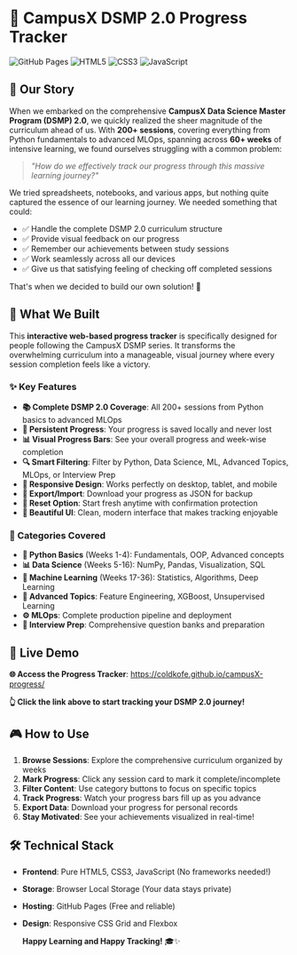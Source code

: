 # 🎯 CampusX DSMP 2.0 Progress Tracker

![GitHub Pages](https://img.shields.io/badge/GitHub%20Pages-Deployed-brightgreen)
![HTML5](https://img.shields.io/badge/HTML5-E34F26?logo=html5&logoColor=white)
![CSS3](https://img.shields.io/badge/CSS3-1572B6?logo=css3&logoColor=white)
![JavaScript](https://img.shields.io/badge/JavaScript-F7DF1E?logo=javascript&logoColor=black)

## 📖 Our Story

When we embarked on the comprehensive **CampusX Data Science Master Program (DSMP) 2.0**, we quickly realized the sheer magnitude of the curriculum ahead of us. With **200+ sessions**, covering everything from Python fundamentals to advanced MLOps, spanning across **60+ weeks** of intensive learning, we found ourselves struggling with a common problem:

> *"How do we effectively track our progress through this massive learning journey?"*

We tried spreadsheets, notebooks, and various apps, but nothing quite captured the essence of our learning journey. We needed something that could:
- ✅ Handle the complete DSMP 2.0 curriculum structure
- ✅ Provide visual feedback on our progress
- ✅ Remember our achievements between study sessions
- ✅ Work seamlessly across all our devices
- ✅ Give us that satisfying feeling of checking off completed sessions

That's when we decided to build our own solution! 🚀

## 🌟 What We Built

This **interactive web-based progress tracker** is specifically designed for people following the CampusX DSMP series. It transforms the overwhelming curriculum into a manageable, visual journey where every session completion feels like a victory.

### ✨ Key Features

- **📚 Complete DSMP 2.0 Coverage**: All 200+ sessions from Python basics to advanced MLOps
- **💾 Persistent Progress**: Your progress is saved locally and never lost
- **📊 Visual Progress Bars**: See your overall progress and week-wise completion
- **🔍 Smart Filtering**: Filter by Python, Data Science, ML, Advanced Topics, MLOps, or Interview Prep
- **📱 Responsive Design**: Works perfectly on desktop, tablet, and mobile
- **💾 Export/Import**: Download your progress as JSON for backup
- **🔄 Reset Option**: Start fresh anytime with confirmation protection
- **🎨 Beautiful UI**: Clean, modern interface that makes tracking enjoyable

### 🎯 Categories Covered

- **🐍 Python Basics** (Weeks 1-4): Fundamentals, OOP, Advanced concepts
- **📊 Data Science** (Weeks 5-16): NumPy, Pandas, Visualization, SQL
- **🤖 Machine Learning** (Weeks 17-36): Statistics, Algorithms, Deep Learning
- **🚀 Advanced Topics**: Feature Engineering, XGBoost, Unsupervised Learning
- **⚙️ MLOps**: Complete production pipeline and deployment
- **💼 Interview Prep**: Comprehensive question banks and preparation


## 🚀 Live Demo

**🌐 Access the Progress Tracker**: 
https://coldkofe.github.io/campusX-progress/

**👆 Click the link above to start tracking your DSMP 2.0 journey!**
 

## 🎮 How to Use

1. **Browse Sessions**: Explore the comprehensive curriculum organized by weeks
2. **Mark Progress**: Click any session card to mark it complete/incomplete
3. **Filter Content**: Use category buttons to focus on specific topics
4. **Track Progress**: Watch your progress bars fill up as you advance
5. **Export Data**: Download your progress for personal records
6. **Stay Motivated**: See your achievements visualized in real-time!

## 🛠️ Technical Stack

- **Frontend**: Pure HTML5, CSS3, JavaScript (No frameworks needed!)
- **Storage**: Browser Local Storage (Your data stays private)
- **Hosting**: GitHub Pages (Free and reliable)
- **Design**: Responsive CSS Grid and Flexbox

  **Happy Learning and Happy Tracking!** 🎓✨

